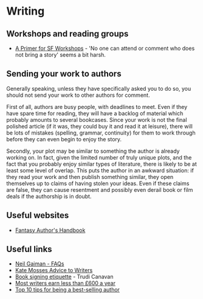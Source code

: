 # Writing

## Workshops and reading groups

 * [A Primer for SF Workshops](http://www.sfwa.org/2009/06/turkey-city-lexicon-a-primer-for-sf-workshops/) - 'No one can attend or comment who does not bring a story' seems a bit harsh.

## Sending your work to authors

Generally speaking, unless they have specifically asked you to do so, you should not send your work to other authors for comment.

First of all, authors are busy people, with deadlines to meet. Even if they have spare time for reading, they will have a backlog of material which probably amounts to several bookcases. Since your work is not the final polished article (if it was, they could buy it and read it at leisure), there will be lots of mistakes (spelling, grammar, continuity) for them to work through before they can even begin to enjoy the story.

Secondly, your plot may be similar to something the author is already working on. In fact, given the limited number of truly unique plots, and the fact that you probably enjoy similar types of literature, there is likely to be at least some level of overlap. This puts the author in an awkward situation: if they read your work and then publish something similar, they open themselves up to claims of having stolen your ideas. Even if these claims are false, they can cause resentment and possibly even derail book or film deals if the authorship is in doubt.

## Useful websites

 * [Fantasy Author's Handbook](https://fantasyhandbook.wordpress.com/)

## Useful links

 * [Neil Gaiman - FAQs](http://www.neilgaiman.com/p/FAQs)
 * [Kate Mosses Advice to Writers](http://www.katemosse.co.uk/index.php/kates-advice-to-writers/)
 * [Book signing etiquette](http://www.trudicanavan.com/2011/04/book-signing-etiquette/) - Trudi Canavan
 * [Most writers earn less than £600 a year](http://www.theguardian.com/books/2014/jan/17/writers-earn-less-than-600-a-year)
 * [Top 10 tips for being a best-selling author](http://www.bbc.co.uk/news/entertainment-arts-29458847)
